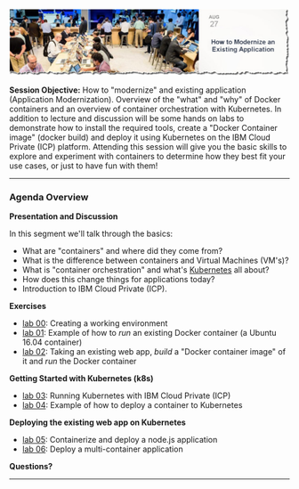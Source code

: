 

![](images/repo-cover.jpg)

**Session Objective:**  How to "modernize" and existing application (Application Modernization). Overview of the "what" and "why" of Docker containers and an overview of container orchestration with Kubernetes. In addition to lecture and discussion will be some hands on labs to demonstrate how to install the required tools, create a "Docker Container image" (docker build) and deploy it using Kubernetes on the IBM Cloud Private (ICP) platform. Attending this session will give you the basic skills to explore and experiment with containers to determine how they best fit your use cases, or just to have fun with them!

---

### Agenda Overview

**Presentation and Discussion**

In this segment we'll talk through the basics:
- What are "containers" and where did they come from?
- What is the difference between containers and Virtual Machines (VM's)?
- What is "container orchestration" and what's [Kubernetes](https://kubernetes.io/) all about?
- How does this change things for applications today?
- Introduction to IBM Cloud Private (ICP).

**Exercises**

- [lab 00](lab00/README.md): Creating a working environment
- [lab 01](lab01/README.md): Example of how to *run* an existing Docker container (a Ubuntu 16.04 container)
- [lab 02](lab02/README.md): Taking an existing web app, *build* a "Docker container image" of it and *run* the Docker container

**Getting Started with Kubernetes (k8s)**

- [lab 03](lab03/README.md): Running Kubernetes with IBM Cloud Private (ICP)
- [lab 04](lab04/README.md): Example of how to deploy a container to Kubernetes

**Deploying the existing web app on Kubernetes**

- [lab 05](lab05/README.md): Containerize and deploy a node.js application
- [lab 06](lab06/README.md): Deploy a multi-container application


**Questions?**

---
